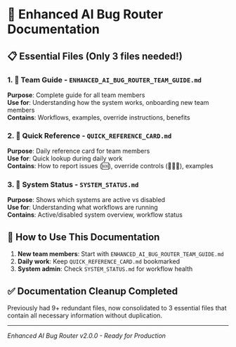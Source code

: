 # 🤖 Enhanced AI Bug Router Documentation

## 📋 **Essential Files (Only 3 files needed!)**

### **1. 📖 Team Guide** - `ENHANCED_AI_BUG_ROUTER_TEAM_GUIDE.md`
**Purpose**: Complete guide for all team members  
**Use for**: Understanding how the system works, onboarding new team members  
**Contains**: Workflows, examples, override instructions, benefits

### **2. 🚀 Quick Reference** - `QUICK_REFERENCE_CARD.md`  
**Purpose**: Daily reference card for team members  
**Use for**: Quick lookup during daily work  
**Contains**: How to report issues (🆘), override controls (🚨🙋🤖), examples

### **3. 🚦 System Status** - `SYSTEM_STATUS.md`
**Purpose**: Shows which systems are active vs disabled  
**Use for**: Understanding what workflows are running  
**Contains**: Active/disabled system overview, workflow status

## 🎯 **How to Use This Documentation**

1. **New team members**: Start with `ENHANCED_AI_BUG_ROUTER_TEAM_GUIDE.md`
2. **Daily work**: Keep `QUICK_REFERENCE_CARD.md` bookmarked
3. **System admin**: Check `SYSTEM_STATUS.md` for workflow health

## ✅ **Documentation Cleanup Completed**

Previously had 9+ redundant files, now consolidated to 3 essential files that contain all necessary information without duplication.

---
*Enhanced AI Bug Router v2.0.0 - Ready for Production*
